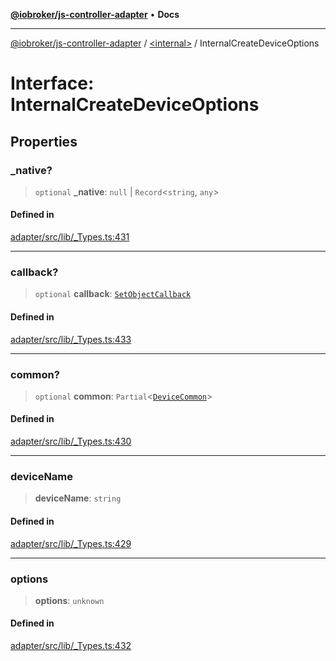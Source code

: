 [**@iobroker/js-controller-adapter**](../../README.md) • **Docs**

***

[@iobroker/js-controller-adapter](../../globals.md) / [\<internal\>](../README.md) / InternalCreateDeviceOptions

# Interface: InternalCreateDeviceOptions

## Properties

### \_native?

> `optional` **\_native**: `null` \| `Record`\<`string`, `any`\>

#### Defined in

[adapter/src/lib/\_Types.ts:431](https://github.com/ioBroker/ioBroker.js-controller/blob/16f7418df1bc6d07b232fa81310bbbd4fbe2a36c/packages/adapter/src/lib/_Types.ts#L431)

***

### callback?

> `optional` **callback**: [`SetObjectCallback`](../type-aliases/SetObjectCallback.md)

#### Defined in

[adapter/src/lib/\_Types.ts:433](https://github.com/ioBroker/ioBroker.js-controller/blob/16f7418df1bc6d07b232fa81310bbbd4fbe2a36c/packages/adapter/src/lib/_Types.ts#L433)

***

### common?

> `optional` **common**: `Partial`\<[`DeviceCommon`](DeviceCommon.md)\>

#### Defined in

[adapter/src/lib/\_Types.ts:430](https://github.com/ioBroker/ioBroker.js-controller/blob/16f7418df1bc6d07b232fa81310bbbd4fbe2a36c/packages/adapter/src/lib/_Types.ts#L430)

***

### deviceName

> **deviceName**: `string`

#### Defined in

[adapter/src/lib/\_Types.ts:429](https://github.com/ioBroker/ioBroker.js-controller/blob/16f7418df1bc6d07b232fa81310bbbd4fbe2a36c/packages/adapter/src/lib/_Types.ts#L429)

***

### options

> **options**: `unknown`

#### Defined in

[adapter/src/lib/\_Types.ts:432](https://github.com/ioBroker/ioBroker.js-controller/blob/16f7418df1bc6d07b232fa81310bbbd4fbe2a36c/packages/adapter/src/lib/_Types.ts#L432)
